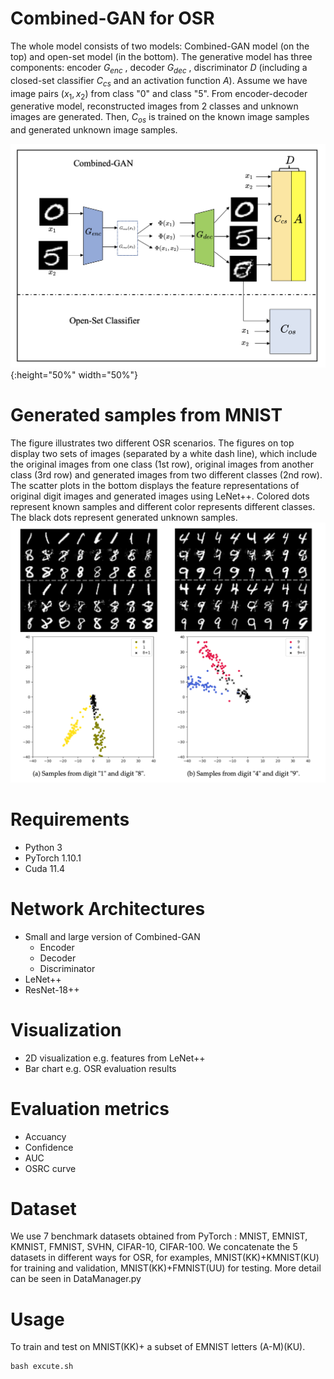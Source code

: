 # Combined-GAN for OSR
The whole model consists of two models: Combined-GAN model (on the top) and open-set model (in the bottom). 
	The generative model has three components: encoder $G_{enc}$ , decoder $G_{dec}$ , discriminator $D$ (including a closed-set classifier $C_{cs}$ and an activation function $A$).
	Assume we have image pairs (${x_1},{x_2}$) from class "0" and class "5".  From encoder-decoder generative model, reconstructed images from 2 classes and unknown images are generated. Then, $C_{os}$ is trained on the known image samples and generated unknown image samples.
  
![Overview of the whole model architecture](./test/arch_0513.png?raw=true "Overview of the whole model architecture"){:height="50%" width="50%"}

# Generated samples from MNIST
The figure illustrates two different OSR scenarios. The figures on top display two sets of images (separated by a white dash line), which include the original images from one class (1st row), original images from another class (3rd row) and generated images from two different classes (2nd row). The scatter plots in the bottom displays the feature representations of original digit images and generated images using LeNet++. Colored dots represent known samples and different color represents different classes. The black dots represent generated unknown samples. 
![Alt text](./test/g.png?raw=true "Title")

# Requirements
- Python 3
- PyTorch 1.10.1
- Cuda 11.4

# Network Architectures
- Small and large version of Combined-GAN
  - Encoder
  - Decoder
  - Discriminator
- LeNet++
- ResNet-18++

# Visualization
- 2D visualization e.g. features from LeNet++
- Bar chart e.g. OSR evaluation results

# Evaluation metrics
- Accuancy
- Confidence
- AUC
- OSRC curve

# Dataset
We use 7 benchmark datasets obtained from PyTorch : MNIST, EMNIST, KMNIST, FMNIST, SVHN, CIFAR-10, CIFAR-100.
We concatenate the 5 datasets in different ways for OSR, for examples, MNIST(KK)+KMNIST(KU) for training and validation, MNIST(KK)+FMNIST(UU) for testing. More detail can be seen in DataManager.py

# Usage
To train and test on MNIST(KK)+ a subset of EMNIST letters (A-M)(KU). 
```
bash excute.sh
```
